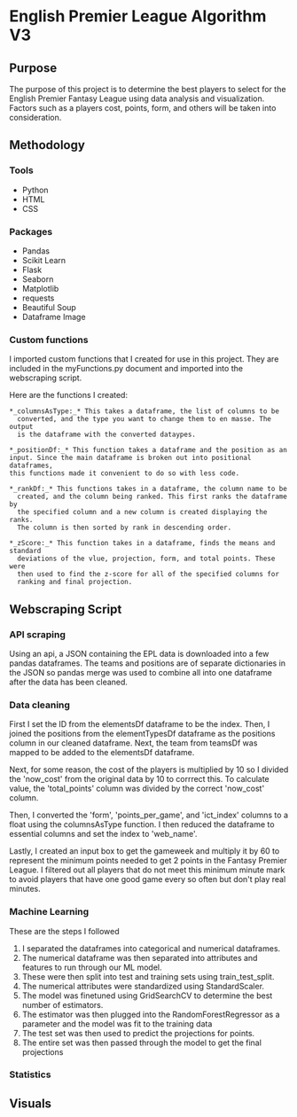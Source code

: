 # English Premier League Algorithm V3

## Purpose

The purpose of this project is to determine the best players to select for the
English Premier Fantasy League using data analysis and visualization. Factors
such as a players cost, points, form, and others will be taken into consideration.


## Methodology

### Tools
* Python
* HTML
* CSS


### Packages
* Pandas
* Scikit Learn
* Flask
* Seaborn
* Matplotlib
* requests
* Beautiful Soup
* Dataframe Image

### Custom functions

I imported custom functions that I created for use in this project. They are
included in the myFunctions.py document and imported into the webscraping
script.

Here are the functions I created:

    *_columnsAsType:_* This takes a dataframe, the list of columns to be
      converted, and the type you want to change them to en masse. The output
      is the dataframe with the converted dataypes.

    *_positionDf:_* This function takes a dataframe and the position as an
    input. Since the main dataframe is broken out into positional dataframes,
    this functions made it convenient to do so with less code.

    *_rankDf:_* This functions takes in a dataframe, the column name to be
      created, and the column being ranked. This first ranks the dataframe by
      the specified column and a new column is created displaying the ranks.
      The column is then sorted by rank in descending order.

    *_zScore:_* This function takes in a dataframe, finds the means and standard
      deviations of the vlue, projection, form, and total points. These were
      then used to find the z-score for all of the specified columns for
      ranking and final projection.


## Webscraping Script

### API scraping

Using an api, a JSON containing the EPL data is downloaded into a few pandas
dataframes. The teams and positions are of separate dictionaries in the JSON so
pandas merge was used to combine all into one dataframe after the data has been
cleaned.

### Data cleaning

First I set the ID from the elementsDf dataframe to be the index. Then, I joined
the positions from the elementTypesDf dataframe as the positions column in our cleaned dataframe.
Next, the team from teamsDf was mapped to be added to the elementsDf dataframe.

Next, for some reason, the cost of the players is multiplied by 10 so I divided
the 'now_cost' from the original data by 10 to corrrect this. To calculate
value, the 'total_points' column was divided by the correct 'now_cost' column.

Then, I converted the 'form', 'points_per_game', and 'ict_index' columns to a
float using the columnsAsType function. I then reduced the dataframe to
essential columns and set the index to 'web_name'.

Lastly, I created an input box to get the gameweek and multiply it by 60 to
represent the minimum points needed to get 2 points in the Fantasy Premier
League. I filtered out all players that do not meet this minimum minute mark to
avoid players that have one good game every so often but don't play real
minutes.

### Machine Learning

These are the steps I followed
1. I separated the dataframes into categorical and numerical dataframes.
2. The numerical dataframe was then separated into attributes and features to run through our ML model.
3. These were then split into test and training sets using train_test_split.
4. The numerical attributes were standardized using StandardScaler.
5. The model was finetuned using GridSearchCV to determine the best number of estimators.
6. The estimator was then plugged into the RandomForestRegressor as a parameter and the model was fit to the training data
7. The test set was then used to predict the projections for points.
8. The entire set was then passed through the model to get the final projections

### Statistics




## Visuals



##
